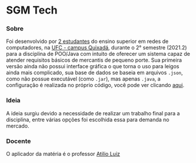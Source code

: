 # SGM Tech

### Sobre
Foi desenvolvido por [2 estudantes](../contributors/) do ensino superior em redes de computadores, na [UFC - campus Quixadá](https://www.quixada.ufc.br/), durante o 2° semestre  (2021.2) para a disciplina de POO/Java com intuito de oferecer um sistema capaz de atender requisitos básicos de mercantis de pequeno porte.
Sua primeira versão ainda não possui interface gráfica o que torna o uso para leigos ainda mais complicado, sua base de dados se baseia em arquivos `.json`, como não possue executável (como `.jar`), mas apenas `.java`, a configuração é realizada no próprio código, você pode ver clicando [aqui](../project/#configuracao).

### Ideia
A ideia surgiu devido a necessidade de realizar um trabalho final para a disciplina, entre várias opções foi escolhida essa para demanda no mercado.

### Docente
O aplicador da matéria é o professor [Atilio Luiz](https://github.com/Atilio-Luiz/)